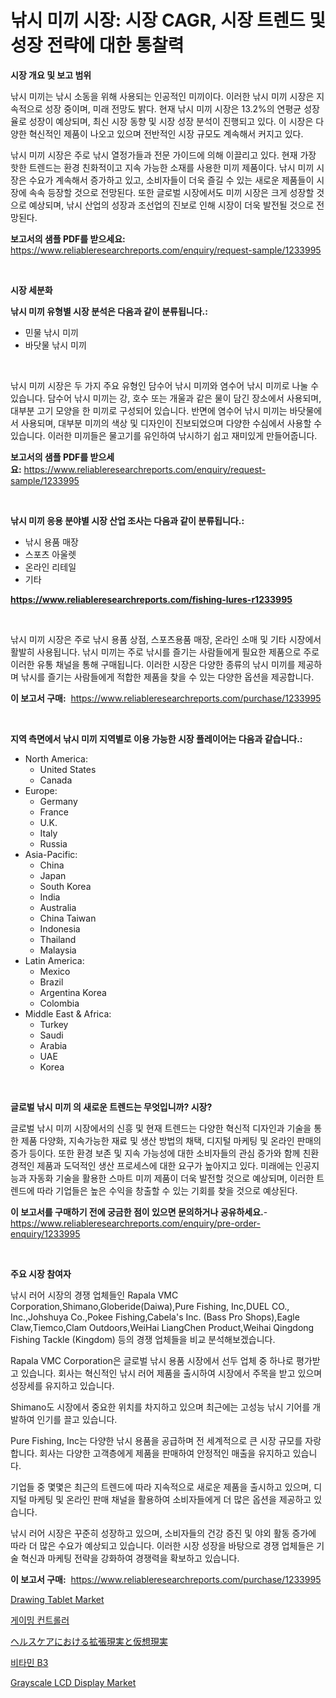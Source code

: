 <p><h1>낚시 미끼 시장: 시장 CAGR, 시장 트렌드 및 성장 전략에 대한 통찰력</h1></p><p><strong>시장 개요 및 보고 범위</strong></p>
<p><p>낚시 미끼는 낚시 소동을 위해 사용되는 인공적인 미끼이다. 이러한 낚시 미끼 시장은 지속적으로 성장 중이며, 미래 전망도 밝다. 현재 낚시 미끼 시장은 13.2%의 연평균 성장율로 성장이 예상되며, 최신 시장 동향 및 시장 성장 분석이 진행되고 있다. 이 시장은 다양한 혁신적인 제품이 나오고 있으며 전반적인 시장 규모도 계속해서 커지고 있다.</p><p>낚시 미끼 시장은 주로 낚시 열정가들과 전문 가이드에 의해 이끌리고 있다. 현재 가장 핫한 트렌드는 환경 친화적이고 지속 가능한 소재를 사용한 미끼 제품이다. 낚시 미끼 시장은 수요가 계속해서 증가하고 있고, 소비자들이 더욱 즐길 수 있는 새로운 제품들이 시장에 속속 등장할 것으로 전망된다. 또한 글로벌 시장에서도 미끼 시장은 크게 성장할 것으로 예상되며, 낚시 산업의 성장과 조선업의 진보로 인해 시장이 더욱 발전될 것으로 전망된다.</p></p>
<p><strong>보고서의 샘플 PDF를 받으세요:</strong> <a href="https://www.reliableresearchreports.com/enquiry/request-sample/1233995">https://www.reliableresearchreports.com/enquiry/request-sample/1233995</a></p>
<p>&nbsp;</p>
<p><strong>시장 세분화</strong></p>
<p><strong>낚시 미끼 유형별 시장 분석은 다음과 같이 분류됩니다.:</strong></p>
<p><ul><li>민물 낚시 미끼</li><li>바닷물 낚시 미끼</li></ul></p>
<p>&nbsp;</p>
<p><p>낚시 미끼 시장은 두 가지 주요 유형인 담수어 낚시 미끼와 염수어 낚시 미끼로 나눌 수 있습니다. 담수어 낚시 미끼는 강, 호수 또는 개울과 같은 물이 담긴 장소에서 사용되며, 대부분 고기 모양을 한 미끼로 구성되어 있습니다. 반면에 염수어 낚시 미끼는 바닷물에서 사용되며, 대부분 미끼의 색상 및 디자인이 진보되었으며 다양한 수심에서 사용할 수 있습니다. 이러한 미끼들은 물고기를 유인하여 낚시하기 쉽고 재미있게 만들어줍니다.</p></p>
<p><strong>보고서의 샘플 PDF를 받으세요:</strong>&nbsp;<a href="https://www.reliableresearchreports.com/enquiry/request-sample/1233995">https://www.reliableresearchreports.com/enquiry/request-sample/1233995</a></p>
<p>&nbsp;</p>
<p><strong> 낚시 미끼 응용 분야별 시장 산업 조사는 다음과 같이 분류됩니다.:</strong></p>
<p><ul><li>낚시 용품 매장</li><li>스포츠 아울렛</li><li>온라인 리테일</li><li>기타</li></ul></p>
<p><strong><a href="https://www.reliableresearchreports.com/fishing-lures-r1233995">https://www.reliableresearchreports.com/fishing-lures-r1233995</a></strong></p>
<p>&nbsp;</p>
<p><p>낚시 미끼 시장은 주로 낚시 용품 상점, 스포츠용품 매장, 온라인 소매 및 기타 시장에서 활발히 사용됩니다. 낚시 미끼는 주로 낚시를 즐기는 사람들에게 필요한 제품으로 주로 이러한 유통 채널을 통해 구매됩니다. 이러한 시장은 다양한 종류의 낚시 미끼를 제공하며 낚시를 즐기는 사람들에게 적합한 제품을 찾을 수 있는 다양한 옵션을 제공합니다.</p></p>
<p><strong>이 보고서 구매:</strong>&nbsp; <a href="https://www.reliableresearchreports.com/purchase/1233995">https://www.reliableresearchreports.com/purchase/1233995</a></p>
<p>&nbsp;</p>
<p><strong>지역 측면에서 낚시 미끼 지역별로 이용 가능한 시장 플레이어는 다음과 같습니다.:</strong></p>
<p><ul>
    <li>
        North America:
        <ul>
            <li>United States</li>
            <li>Canada</li>
        </ul>
    </li>
    <li>
        Europe:
        <ul>
            <li>Germany</li>
            <li>France</li>
            <li>U.K.</li>
            <li>Italy</li>
            <li>Russia</li>
        </ul>
    </li>
    <li>
        Asia-Pacific:
        <ul>
            <li>China</li>
            <li>Japan</li>
            <li>South Korea</li>
            <li>India</li>
            <li>Australia</li>
            <li>China Taiwan</li>
            <li>Indonesia</li>
            <li>Thailand</li>
            <li>Malaysia</li>
        </ul>
    </li>
    <li>
        Latin America:
        <ul>
            <li>Mexico</li>
            <li>Brazil</li>
            <li>Argentina Korea</li>
            <li>Colombia</li>
        </ul>
    </li>
    <li>
        Middle East & Africa:
        <ul>
            <li>Turkey</li>
            <li>Saudi</li>
            <li>Arabia</li>
            <li>UAE</li>
            <li>Korea</li>
        </ul>
    </li>
    </ul></p>
<p>&nbsp;</p>
<p><strong>글로벌 낚시 미끼 의 새로운 트렌드는 무엇입니까? 시장?</strong></p>
<p><p>글로벌 낚시 미끼 시장에서의 신흥 및 현재 트렌드는 다양한 혁신적 디자인과 기술을 통한 제품 다양화, 지속가능한 재료 및 생산 방법의 채택, 디지털 마케팅 및 온라인 판매의 증가 등이다. 또한 환경 보존 및 지속 가능성에 대한 소비자들의 관심 증가와 함께 친환경적인 제품과 도덕적인 생산 프로세스에 대한 요구가 높아지고 있다. 미래에는 인공지능과 자동화 기술을 활용한 스마트 미끼 제품이 더욱 발전할 것으로 예상되며, 이러한 트렌드에 따라 기업들은 높은 수익을 창출할 수 있는 기회를 찾을 것으로 예상된다.</p></p>
<p><strong>이 보고서를 구매하기 전에 궁금한 점이 있으면 문의하거나 공유하세요.</strong>- <a href="https://www.reliableresearchreports.com/enquiry/pre-order-enquiry/1233995">https://www.reliableresearchreports.com/enquiry/pre-order-enquiry/1233995</a></p>
<p>&nbsp;</p>
<p><strong>주요 시장 참여자</strong></p>
<p><p>낚시 러어 시장의 경쟁 업체들인 Rapala VMC Corporation,Shimano,Globeride(Daiwa),Pure Fishing, Inc,DUEL CO., Inc.,Johshuya Co.,Pokee Fishing,Cabela's Inc. (Bass Pro Shops),Eagle Claw,Tiemco,Clam Outdoors,WeiHai LiangChen Product,Weihai Qingdong Fishing Tackle (Kingdom) 등의 경쟁 업체들을 비교 분석해보겠습니다.</p><p>Rapala VMC Corporation은 글로벌 낚시 용품 시장에서 선두 업체 중 하나로 평가받고 있습니다. 회사는 혁신적인 낚시 러어 제품을 출시하여 시장에서 주목을 받고 있으며 성장세를 유지하고 있습니다. </p><p>Shimano도 시장에서 중요한 위치를 차지하고 있으며 최근에는 고성능 낚시 기어를 개발하여 인기를 끌고 있습니다.</p><p>Pure Fishing, Inc는 다양한 낚시 용품을 공급하며 전 세계적으로 큰 시장 규모를 자랑합니다. 회사는 다양한 고객층에게 제품을 판매하여 안정적인 매출을 유지하고 있습니다.</p><p>기업들 중 몇몇은 최근의 트렌드에 따라 지속적으로 새로운 제품을 출시하고 있으며, 디지털 마케팅 및 온라인 판매 채널을 활용하여 소비자들에게 더 많은 옵션을 제공하고 있습니다.</p><p>낚시 러어 시장은 꾸준히 성장하고 있으며, 소비자들의 건강 증진 및 야외 활동 증가에 따라 더 많은 수요가 예상되고 있습니다. 이러한 시장 성장을 바탕으로 경쟁 업체들은 기술 혁신과 마케팅 전략을 강화하여 경쟁력을 확보하고 있습니다.</p></p>
<p><strong>이 보고서 구매:</strong>&nbsp;&nbsp;<a href="https://www.reliableresearchreports.com/purchase/1233995">https://www.reliableresearchreports.com/purchase/1233995</a></p>
<p><p><a href="https://www.linkedin.com/pulse/drawing-tablet-market-insight-trends-growth-forecasted-from-jxbyc?trackingId=%2FEM8II3834eJdyHMoRRWpA%3D%3D">Drawing Tablet Market</a></p><p><a href="https://medium.com/@agustinfeil/%EA%B2%8C%EC%9E%84-%EC%BB%A8%ED%8A%B8%EB%A1%A4%EB%9F%AC-%EC%8B%9C%EC%9E%A5-%EB%B3%B4%EA%B3%A0%EC%84%9C%EB%8A%94-%EC%9D%B4-%EC%8B%9C%EC%9E%A5%EC%9D%98-%EC%B5%9C%EC%8B%A0-%ED%8A%B8%EB%A0%8C%EB%93%9C%EC%99%80-%EC%84%B1%EC%9E%A5-%EA%B8%B0%ED%9A%8C%EB%A5%BC-%EB%B3%B4%EC%97%AC%EC%A4%8D%EB%8B%88%EB%8B%A4-b30f77837159">게이밍 컨트롤러</a></p><p><a href="https://medium.com/@baileeupton1902/%E6%8B%A1%E5%BC%B5%E7%8F%BE%E5%AE%9F-ar-%E3%81%8A%E3%82%88%E3%81%B3%E3%83%90%E3%83%BC%E3%83%81%E3%83%A3%E3%83%AB%E3%83%AA%E3%82%A2%E3%83%AA%E3%83%86%E3%82%A3-vr-%E3%81%AE%E5%8C%BB%E7%99%82%E5%88%86%E9%87%8E%E3%81%AB%E3%81%8A%E3%81%91%E3%82%8B%E5%B8%82%E5%A0%B4%E3%81%AF-%E5%B8%82%E5%A0%B4%E3%82%B7%E3%82%A7%E3%82%A2-%E3%82%B5%E3%82%A4%E3%82%BA-2031%E5%B9%B4%E3%81%BE%E3%81%A7%E3%81%AE%E4%BA%88%E6%B8%AC%E3%81%AB%E7%84%A6%E7%82%B9%E3%82%92%E5%BD%93%E3%81%A6%E3%81%A6%E3%81%84%E3%81%BE%E3%81%99-b0b287a39376">ヘルスケアにおける拡張現実と仮想現実</a></p><p><a href="https://github.com/bvubpqd5241630/Market-Research-Report-List-1/blob/main/222081324744.md">비타민 B3</a></p><p><a href="https://www.linkedin.com/pulse/grayscale-lcd-display-market-furnishes-information-share-trends-ouokc?trackingId=RVA%2Ff9ckXwCsb1O4ajT3wg%3D%3D">Grayscale LCD Display Market</a></p></p>